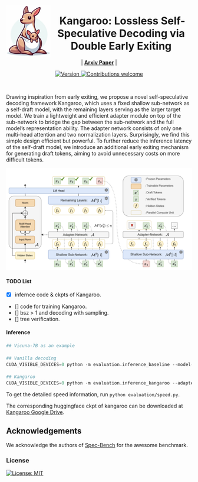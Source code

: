 <img src="imgs/logo.png" alt="Kangaroo" width="120" align="left"><div align="center"><h1>&nbsp;Kangaroo: Lossless Self-Speculative Decoding via Double Early Exiting</h1></div>

<p align="center">
| <a href="https://arxiv.org/abs/2404.18911"><b>Arxiv Paper</b></a> |
</p>


<p align="center">
  <a href="">
    <img src="https://img.shields.io/badge/Version-v0.0.0-orange.svg" alt="Version">
  </a>
  <a href="https://github.com/SafeAILab/EAGLE/pulls">
    <img src="https://img.shields.io/badge/Contributions-welcome-brightgreen.svg?style=flat" alt="Contributions welcome">
  </a>
</p>

<br/>

Drawing inspiration from early exiting, we propose a novel
self-speculative decoding framework Kangaroo, which uses a fixed shallow sub-network as a self-draft model, with the remaining layers serving as the larger target model. We train a lightweight and efficient adapter module on top of the sub-network to bridge the gap between the sub-network and the full model’s representation ability. The adapter network consists of only one multi-head attention and two
normalization layers. Surprisingly, we find this simple design efficient but powerful. To further reduce the inference latency of the self-draft model, we introduce an additional early exiting mechanism for generating draft tokens, aiming to avoid
unnecessary costs on more difficult tokens.

<p align="center">
  <img src="imgs/kangaroo.png" >
</p>
<p align="center">
</p>


#### TODO List
- [X] infernce code & ckpts of Kangaroo.
- [] code for training Kangaroo.
- [] bsz > 1 and decoding with sampling.
- [] tree verification.

#### Inference


```python
## Vicuna-7B as an example

## Vanilla decoding
CUDA_VISIBLE_DEVICES=0 python -m evaluation.inference_baseline --model-path "/cache/CKPT/vicuna-7b-v1.3" --model-id "vicuna-7b-v1.3-vanilla-float16-temp-0.0" --bench-name "Kangaroo" --temperature 0.0 --dtype "float16"

## Kangaroo
CUDA_VISIBLE_DEVICES=0 python -m evaluation.inference_kangaroo --adapter-path "/cache/CKPT/kangaroo-vicuna-7b-v1.3" --exitlayer 2 --model-path "/cache/CKPT/vicuna-7b-v1.3" --threshold 0.6 --steps 6 --model-id "vicuna-7b-v1.3-kangaroo-thres-0.6-steps-6-float16" --bench-name "Kangaroo" --dtype "float16"
```

To get the detailed speed information, run ``python evaluation/speed.py``.

The corresponding huggingface ckpt of kangaroo can be downloaded at [Kangaroo Google Drive](https://drive.google.com/drive/folders/1_lSqhasWeIUyfCft50JtKuQ2-TWepm8p?usp=sharing).



## Acknowledgements

We acknowledge the authors of [Spec-Bench](https://github.com/hemingkx/Spec-Bench/tree/main) for the awesome benchmark.


### License

[![License: MIT](https://img.shields.io/badge/License-MIT-yellow.svg)](https://opensource.org/licenses/MIT)